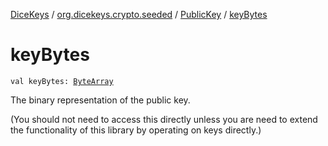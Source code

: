 [DiceKeys](../../index.md) / [org.dicekeys.crypto.seeded](../index.md) / [PublicKey](index.md) / [keyBytes](./key-bytes.md)

# keyBytes

`val keyBytes: `[`ByteArray`](https://kotlinlang.org/api/latest/jvm/stdlib/kotlin/-byte-array/index.html)

The binary representation of the public key.

(You should not need to access this directly unless you are
need to extend the functionality of this library by operating
on keys directly.)

